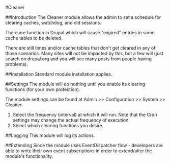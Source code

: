 #Cleaner

##Introduction
The Cleaner module allows the admin to set a schedule for clearing
caches, watchdog, and old sessions.

There are function in Drupal which will cause "expired" entries
in some cache tables to be deleted.

There are still times and/or cache tables that don't get cleared
in any of those scenarios. Many sites will not be impacted by this,
but a few will (just search on drupal.org and you will see many posts
from people having problems).

##Installation
Standard module installation applies.

##Settings
The module will do nothing until you enable its clearing functions
(for your own protection).

The module settings can be found at
Admin >> Configuration >> System >> Cleaner.

1. Select the frequency (interval) at which it will run.
   Note that the Cron settings may change the actual frequency of execution.
2. Select which clearing functions you desire.

##Logging
This module will log its actions.

##Extending
Since the module uses EventDispatcher flow - developers are able to write their own
event subscriptions in order to extend/alter the module's functionality.

